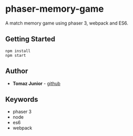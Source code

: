 # phaser-memory-game

A match memory game using phaser 3, webpack and ES6.

## Getting Started
```
npm install
npm start
```

## Author

* **Tomaz Junior** - [github](https://github.com/TomazJunior)

## Keywords
- phaser 3
- node
- es6
- webpack